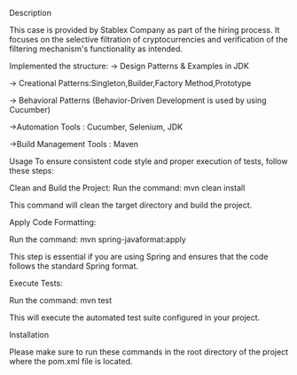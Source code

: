 Description

This case is provided by Stablex Company as part of the hiring process.
It focuses on the selective filtration of cryptocurrencies and verification of the filtering mechanism's functionality as intended.

Implemented the structure: -> Design Patterns & Examples in JDK 

-> Creational Patterns:Singleton,Builder,Factory Method,Prototype 

-> Behavioral Patterns (Behavior-Driven Development is used by using Cucumber)

->Automation Tools : Cucumber, Selenium, JDK 

->Build Management Tools : Maven

Usage
To ensure consistent code style and proper execution of tests, follow these steps:

Clean and Build the Project:
Run the command: mvn clean install

This command will clean the target directory and build the project.

Apply Code Formatting:

Run the command: mvn spring-javaformat:apply

This step is essential if you are using Spring and ensures that the code follows the standard Spring format.

Execute Tests:

Run the command: mvn test

This will execute the automated test suite configured in your project.

Installation

Please make sure to run these commands in the root directory of the project where the pom.xml file is located.
